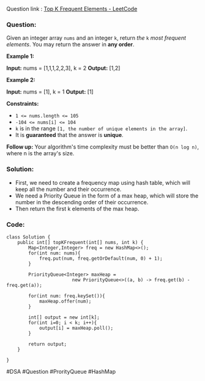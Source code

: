 Question link : [Top K Frequent Elements - LeetCode](https://leetcode.com/problems/top-k-frequent-elements/)

### Question:
Given an integer array `nums` and an integer `k`, return _the_ `k` _most frequent elements_. You may return the answer in **any order**.

**Example 1:**

**Input:** nums = [1,1,1,2,2,3], k = 2
**Output:** [1,2]

**Example 2:**

**Input:** nums = [1], k = 1
**Output:** [1]

**Constraints:**

- `1 <= nums.length <= 105`
- `-104 <= nums[i] <= 104`
- `k` is in the range `[1, the number of unique elements in the array]`.
- It is **guaranteed** that the answer is **unique**.

**Follow up:** Your algorithm's time complexity must be better than `O(n log n)`, where n is the array's size.

### Solution:

- First, we need to create a frequency map using hash table, which will keep all the number and their occurrence.
- We need a Priority Queue in the form of a max heap, which will store the number in the descending order of their occurrence.
- Then return the first k elements of the max heap.

### Code:

```
class Solution {
    public int[] topKFrequent(int[] nums, int k) {
        Map<Integer,Integer> freq = new HashMap<>();
        for(int num: nums){
            freq.put(num, freq.getOrDefault(num, 0) + 1);
        }

        PriorityQueue<Integer> maxHeap = 
				        new PriorityQueue<>((a, b) -> freq.get(b) - freq.get(a));

        for(int num: freq.keySet()){
            maxHeap.offer(num);
        }

        int[] output = new int[k];
        for(int i=0; i < k; i++){
            output[i] = maxHeap.poll();
        }

        return output;
    }

}
```


#DSA #Question #ProrityQueue #HashMap